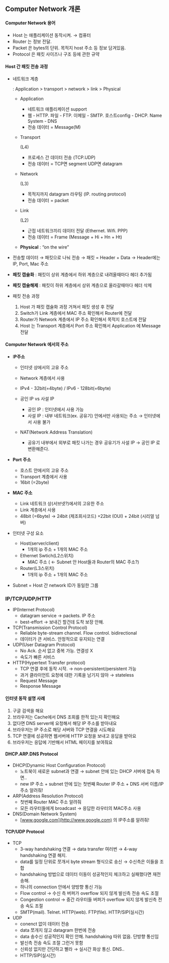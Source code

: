 ## Computer Network 개론

#### Computer Network 용어

- Host 는 애플리케이션 동작시켜. → 컴퓨터
- Router 는 정보 전달.
- Packet 은 bytes의 단위. 목적지 host 주소 등 정보 담겨있음.
- Protocol 은 패킷 사이즈나 구조 등에 관한 규약

#### Host 간 패킷 전송 과정

- 네트워크 계층

  : Application > transport > network > link > Physical

  - Application

    - 네트워크 애플리케이션 support
    - 웹 - HTTP. 파일 - FTP. 이메일 - SMTP. 호스트config - DHCP. Name System - DNS
    - 전송 데이터 = Message(M)

  - Transport

     (L4)

    - 프로세스 간 데이터 전송 (TCP.UDP)
    - 전송 데이터 = TCP면 segment UDP면 datagram

  - Network

     (L3)

    - 목적지까지 datagram 라우팅 (IP. routing protocol)
    - 전송 데이터 = packet

  - Link

     (L2)

    - 근접 네트워크끼리 데이터 전달 (Ethernet. Wifi. PPP)
    - 전송 데이터 = Frame (Message + Hi + Hn + Ht)

  - **Physical** : “on the wire”

- 전송할 데이터 → 패킷으로 나눠 전송 → 패킷 = Header + Data → Header에는 IP, Port, Mac 주소

- **패킷 캡슐화** : 패킷이 상위 계층에서 하위 계층으로 내려올때마다 헤더 추가됨

- **패킷 캡슐해제** : 패킷이 하위 계층에서 상위 계층으로 올라갈때마다 헤더 삭제

- 패킷 전송 과정

  1. Host 가 패킷 캡슐화 과정 거쳐서 패킷 생성 후 전달
  2. Switch가 Link 계층에서 MAC 주소 확인해서 Router에 전달
  3. Router가 Network 계층에서 IP 주소 확인해서 목적지 호스트에 전달
  4. Host 는 Transport 계층에서 Port 주소 확인해서 Application 에 Message 전달

#### Computer Network 에서의 주소

- I**P주소**

  - 인터넷 상에서의 고유 주소
  - Network 계층에서 사용
  - IPv4 - 32bit(=4byte) / IPv6 - 128bit(=6byte)

  - 공인 IP vs 사설 IP
    - 공인 IP : 인터넷에서 사용 가능
    - 사설 IP : 내부 네트워크(ex. 공유기) 안에서만 사용되는 주소 → 인터넷에서 사용 불가
  - NAT(Network Address Translation)
    - 공유기 내부에서 외부로 패킷 나가는 경우 공유기가 사설 IP → 공인 IP 로 변환해준다.

- **Port 주소**

  - 호스트 안에서의 고유 주소
  - Transport 계층에서 사용
  - 16bit (=2byte)

- **MAC 주소**

  - Link 네트워크 상(서브넷?)에서의 고유한 주소
  - Link 계층에서 사용
  - 48bit (=6byte) → 24bit (제조회사코드) +22bit (OUI) + 24bit (시리얼 넘버)

- 인터넷 구성 요소
  - Host(server/client)
    - 1개의 ip 주소 + 1개의 MAC 주소
  - Ethernet Swtich(L2스위치)
    - MAC 주소 ( ← Subnet 안 Host들과 Router의 MAC 주소?)
  - Router(L3스위치)
    - 1개의 ip 주소 + 1개의 MAC 주소
- Subnet = Host 간 network ID가 동일한 그룹

### IP/TCP/UDP/HTTP

- IP(Internet Protocol)
  - datagram service  → packets. IP 주소
  - best-effort → 보내긴 할건데 도착 보장 안해.
- TCP(Transmission Control Protocol)
  - Reliable byte-stream channel. Flow control. bidirectional
  - 데이터가 큰 서비스. 안정적으로 유지되는 연결
- UDP(User Datagram Protocol)
  - No Ack. 순서 없고 중복 가능. 연결성 X
  - 속도가 빠른 서비스
- HTTP(Hypertext Transfer protocol)
  - TCP 연결 후에 동작 시작. → non-persistent/persistent 가능
  - 과거 클라이언트 요청에 대한 기록을 남기지 않아 → stateless
  - Request Message
  - Response Message

#### 인터넷 동작 설명 사례

1. 구글 검색을 해요
2. 브라우저는 Cache에서 DNS 조회를 한적 있는지 확인해요
3. 없다면 DNS server에 요청해서 해당 IP 주소를 받아내요
4. 브라우저는 IP 주소로 해당 서버와 TCP 연결을 시도해요
5. TCP 연결에 성공하면 웹서버에 HTTP 요청을 보내고 응답을 받아요
6. 브라우저는 응답에 기반해서 HTML 페이지를 보여줘요

#### DHCP.ARP.DNS Protocol

- DHCP(Dynamic Host Configuration Protocol)
  - 노트북이 새로운 subnet과 연결 → subnet 안에 있는 DHCP 서버에 접속 하면..
  - new IP 주소 + subnet 안에 있는 첫번째 Router IP 주소 + DNS 서버 이름/IP주소 알려줘!
- ARP(Address Resolution Protocol)
  - 첫번째 Router MAC 주소 알려줘
  - 모든 라우터들에게 broadcast  → 응답한 라우터의 MAC주소 사용
- DNS(Domain Network System)
  - [www.google.com](http://www.google.com) 의 IP주소를 알려줘!

#### TCP/UDP Protocol

- TCP
  - 3-way handshaking 연결 → data transfer 여러번 → 4-way handshaking 연결 해지.
  - data를 일정 단위로 쪼개서 byte stream 형식으로 송신 → 수신측은 이들을 조합
  - handshaking 방법으로 데이터 이동이 성공적인지 체크하고 실패했다면 재전송해.
  - 하나의 connection 안에서 양방향 통신 가능
  - Flow control → 수신 측 버퍼가 overflow 되지 않게 발신측 전송 속도 조절
  - Congestion control → 중간 라우터들 버퍼가 overflow 되지 않게 발신측 전송 속도 조절
  - SMTP(mail). Telnet. HTTP(web). FTP(file). HTTP/SIP(실시간)
- UDP
  - conenct 없이 데이터 전송
  - data 쪼개지 않고 datagram 한번에 전송
  - data 송수신 성공적인지 확인 안해. handshaking 따위 없음. 단방향 통신임
  - 발신측 전송 속도 조절 그런거 못함
  - 신뢰성 없지만 간단하고 빨라 → 실시간 화상 통신. DNS..
  - HTTP/SIP(실시간)

